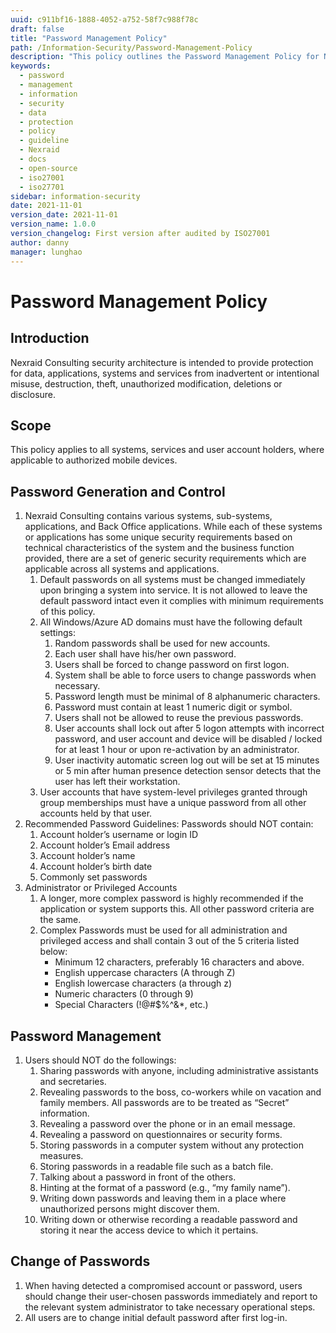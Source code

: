 ```yaml
---
uuid: c911bf16-1888-4052-a752-58f7c988f78c
draft: false
title: "Password Management Policy"
path: /Information-Security/Password-Management-Policy
description: "This policy outlines the Password Management Policy for Nexraid's information system."
keywords: 
  - password
  - management
  - information
  - security
  - data
  - protection
  - policy
  - guideline
  - Nexraid
  - docs
  - open-source
  - iso27001
  - iso27701
sidebar: information-security
date: 2021-11-01
version_date: 2021-11-01
version_name: 1.0.0
version_changelog: First version after audited by ISO27001
author: danny
manager: lunghao
---
```


# Password Management Policy

## Introduction
Nexraid Consulting security architecture is intended to provide protection for data, applications, systems and services from inadvertent or intentional misuse, destruction, theft, unauthorized modification, deletions or disclosure.

## Scope
This policy applies to all systems, services and user account holders, where applicable to authorized mobile devices.

## Password Generation and Control
1. Nexraid Consulting contains various systems, sub-systems, applications, and Back Office applications. While each of these systems or applications has some unique security requirements based on technical characteristics of the system and the business function provided, there are a set of generic security requirements which are applicable across all systems and applications.
   1. Default passwords on all systems must be changed immediately upon bringing a system into service. It is not allowed to leave the default password intact even it complies with minimum requirements of this policy.
   2. All Windows/Azure AD domains must have the following default settings:
      1. Random passwords shall be used for new accounts.
      2. Each user shall have his/her own password.
      3. Users shall be forced to change password on first logon.
      4. System shall be able to force users to change passwords when necessary.
      5. Password length must be minimal of 8 alphanumeric characters.
      6. Password must contain at least 1 numeric digit or symbol.
      7. Users shall not be allowed to reuse the previous passwords.
      8. User accounts shall lock out after 5 logon attempts with incorrect password, and user account and device will be disabled / locked for at least 1 hour or upon re-activation by an administrator.
      9. User inactivity automatic screen log out will be set at 15 minutes or 5 min after human presence detection sensor detects that the user has left their workstation.
   2. User accounts that have system-level privileges granted through group memberships must have a unique password from all other accounts held by that user.
2. Recommended Password Guidelines: Passwords should NOT contain:
   1. Account holder’s username or login ID
   2. Account holder’s Email address
   3. Account holder’s name
   4. Account holder’s birth date
   5. Commonly set passwords
3. Administrator or Privileged Accounts
   1. A longer, more complex password is highly recommended if the application or system supports this. All other password criteria are the same.
   1. Complex Passwords must be used for all administration and privileged access and shall contain 3 out of the 5 criteria listed below:
      * Minimum 12 characters, preferably 16 characters and above.
      * English uppercase characters (A through Z)
      * English lowercase characters (a through z)
      * Numeric characters (0 through 9)
      * Special Characters (!@#$%^&*, etc.)


## Password Management
1. Users should NOT do the followings:
   1. Sharing passwords with anyone, including administrative assistants and secretaries.
   2. Revealing passwords to the boss, co-workers while on vacation and family members. All passwords are to be treated as “Secret” information.
   3. Revealing a password over the phone or in an email message.
   4. Revealing a password on questionnaires or security forms.
   5. Storing passwords in a computer system without any protection measures.
   6. Storing passwords in a readable file such as a batch file.
   7. Talking about a password in front of the others.
   8. Hinting at the format of a password (e.g., “my family name”).
   9. Writing down passwords and leaving them in a place where unauthorized persons might discover them.
   10. Writing down or otherwise recording a readable password and storing it near the access device to which it pertains.

## Change of Passwords
1. When having detected a compromised account or password, users should change their user-chosen passwords immediately and report to the relevant system administrator to take necessary operational steps.
2. All users are to change initial default password after first log-in.